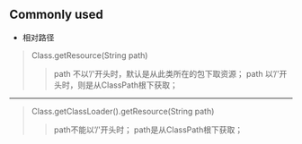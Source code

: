 ## Commonly used
+ 相对路径
> Class.getResource(String path)
>> path  不以’/'开头时，默认是从此类所在的包下取资源；
>> path  以’/'开头时，则是从ClassPath根下获取；
-----------------------------------------------------------------------

> Class.getClassLoader().getResource(String path)
>> path不能以’/'开头时；
>> path是从ClassPath根下获取；
